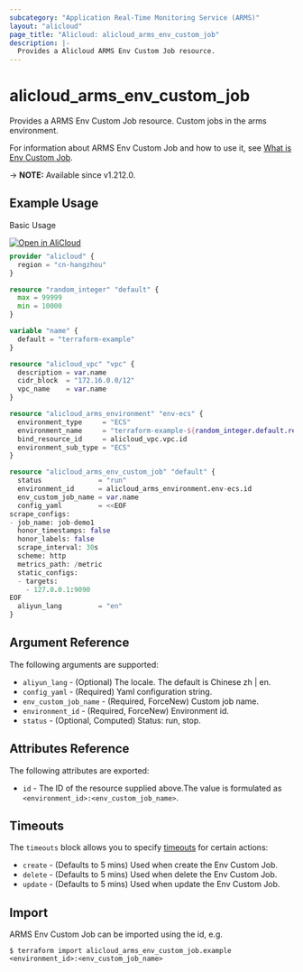 ```yaml
---
subcategory: "Application Real-Time Monitoring Service (ARMS)"
layout: "alicloud"
page_title: "Alicloud: alicloud_arms_env_custom_job"
description: |-
  Provides a Alicloud ARMS Env Custom Job resource.
---
```


# alicloud_arms_env_custom_job

Provides a ARMS Env Custom Job resource. Custom jobs in the arms environment.

For information about ARMS Env Custom Job and how to use it, see [What is Env Custom Job](https://www.alibabacloud.com/help/en/arms/developer-reference/api-arms-2019-08-08-createenvcustomjob).

-> **NOTE:** Available since v1.212.0.

## Example Usage

Basic Usage

<div style="display: block;margin-bottom: 40px;"><div class="oics-button" style="float: right;position: absolute;margin-bottom: 10px;">
  <a href="https://api.aliyun.com/api-tools/terraform?resource=alicloud_arms_env_custom_job&exampleId=3e7e4930-e4fe-cc75-64de-f363080256c218ec9dda&activeTab=example&spm=docs.r.arms_env_custom_job.0.3e7e4930e4&intl_lang=EN_US" target="_blank">
    <img alt="Open in AliCloud" src="https://img.alicdn.com/imgextra/i1/O1CN01hjjqXv1uYUlY56FyX_!!6000000006049-55-tps-254-36.svg" style="max-height: 44px; max-width: 100%;">
  </a>
</div></div>

```terraform
provider "alicloud" {
  region = "cn-hangzhou"
}

resource "random_integer" "default" {
  max = 99999
  min = 10000
}

variable "name" {
  default = "terraform-example"
}

resource "alicloud_vpc" "vpc" {
  description = var.name
  cidr_block  = "172.16.0.0/12"
  vpc_name    = var.name
}

resource "alicloud_arms_environment" "env-ecs" {
  environment_type     = "ECS"
  environment_name     = "terraform-example-${random_integer.default.result}"
  bind_resource_id     = alicloud_vpc.vpc.id
  environment_sub_type = "ECS"
}

resource "alicloud_arms_env_custom_job" "default" {
  status              = "run"
  environment_id      = alicloud_arms_environment.env-ecs.id
  env_custom_job_name = var.name
  config_yaml         = <<EOF
scrape_configs:
- job_name: job-demo1
  honor_timestamps: false
  honor_labels: false
  scrape_interval: 30s
  scheme: http
  metrics_path: /metric
  static_configs:
  - targets:
    - 127.0.0.1:9090
EOF
  aliyun_lang         = "en"
}
```

## Argument Reference

The following arguments are supported:
* `aliyun_lang` - (Optional) The locale. The default is Chinese zh | en.
* `config_yaml` - (Required) Yaml configuration string.
* `env_custom_job_name` - (Required, ForceNew) Custom job name.
* `environment_id` - (Required, ForceNew) Environment id.
* `status` - (Optional, Computed) Status: run, stop.

## Attributes Reference

The following attributes are exported:
* `id` - The ID of the resource supplied above.The value is formulated as `<environment_id>:<env_custom_job_name>`.

## Timeouts

The `timeouts` block allows you to specify [timeouts](https://www.terraform.io/docs/configuration-0-11/resources.html#timeouts) for certain actions:
* `create` - (Defaults to 5 mins) Used when create the Env Custom Job.
* `delete` - (Defaults to 5 mins) Used when delete the Env Custom Job.
* `update` - (Defaults to 5 mins) Used when update the Env Custom Job.

## Import

ARMS Env Custom Job can be imported using the id, e.g.

```shell
$ terraform import alicloud_arms_env_custom_job.example <environment_id>:<env_custom_job_name>
```